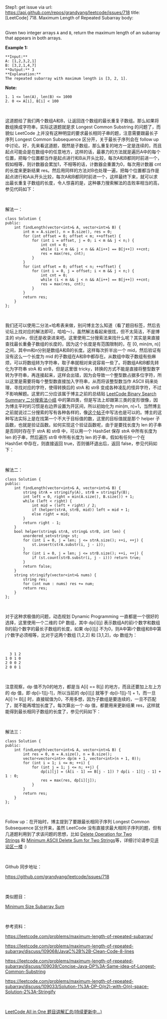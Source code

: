 Step1: get issue via url: https://api.github.com/repos/grandyang/leetcode/issues/718 
 title:[LeetCode] 718. Maximum Length of Repeated Subarray 
 body:  
  

Given two integer arrays `A` and `B`, return the maximum length of an subarray that appears in both arrays.

**Example 1:**  

    
    
    **Input:**
    A: [1,2,3,2,1]
    B: [3,2,1,4,7]
    **Output:** 3
    **Explanation:** 
    The repeated subarray with maximum length is [3, 2, 1].
    

**Note:**  


    1. 1 <= len(A), len(B) <= 1000
    2. 0 <= A[i], B[i] < 100



 

这道题给了我们两个数组A和B，让返回连个数组的最长重复子数组。那么如果将数组换成字符串，实际这道题就是求 Longest Common Substring 的问题了，而貌似 LeetCode 上并没有这种明显的要求最长相同子串的题，注意需要跟最长子序列 Longest Common Subsequence 区分开，关于最长子序列会在 follow up 中讨论。好，先来看这道题，既然是子数组，那么重复的地方一定是连续的，而且起点可能会是在数组中的任意地方，这样的话，最暴力的方法就是遍历A中的每个位置，把每个位置都当作是起点进行和B从开头比较，每次A和B都同时前进一个，假如相等，则计数器会累加1，不相等的话，计数器会重置为0，每次用计数器 cnt 的长度来更新结果 res。然后用同样的方法对B也处理一遍，把每个位置都当作是起点进行和A从开头比较，每次A和B都同时前进一个，这样最终下来，就可以求出最长重复子数组的长度，令人惊喜的是，这种暴力搜索解法的击败率相当的高，参见代码如下：

 

解法一：
    
    
    class Solution {
    public:
        int findLength(vector<int>& A, vector<int>& B) {
            int m = A.size(), n = B.size(), res = 0;
            for (int offset = 0; offset < m; ++offset) {
                for (int i = offset, j = 0; i < m && j < n;) {
                    int cnt = 0;
                    while (i < m && j < n && A[i++] == B[j++]) ++cnt;
                    res = max(res, cnt);
                }
            }
            for (int offset = 0; offset < n; ++offset) {
                for (int i = 0, j = offset; i < m && j < n;) {
                    int cnt = 0;
                    while (i < m && j < n && A[i++] == B[j++]) ++cnt;
                    res = max(res, cnt);
                }
            }
            return res;
        }
    };

 

我们还可以使用二分法+哈希表来做，别问博主怎么知道（看了题目标签，然后去论坛上找对应的解法即可，哈哈～）。虽然解法看起来很炫，但不太简洁，不是博主的 style，但还是收录进来吧。这里使用二分搜索法来找什么呢？其实是来直接查找最长重叠子数组的长度的，因为这个长度是有范围限制的，在 [0, min(m, n)] 之间，其中m和n分别是数组A和B的长度。这样每次折半出一个 mid，然后验证有没有这么一个长度为 mid 的子数组在A和B中都存在。从数组中取子数组有些麻烦，可以将数组转为字符串，取子串就相对来说容易一些了。将数组A和B都先转化为字符串 strA 和 strB，但是这里很 tricky，转换的方式不能是直接将整型数字转为字符串，再连接起来，这样会出错，因为会导致一个整型数占据多位字符，所以这里是需要将每个整型数直接加入字符串，从而将该整型数当作 ASCII 码来处理，寻找对应的字符，使得转换后的 strA 和 strB 变成各种凌乱的怪异字符，不过不影响解题。这里的二分应该属于博主之前的总结贴 [LeetCode Binary Search Summary 二分搜索法小结](http://www.cnblogs.com/grandyang/p/6854825.html) 中的第四类，但是写法上却跟第三类的变形很像，因为博主平时的习惯是右边界设置为开区间，所以初始化为 min(m, n)+1，当然博主之前就说过二分搜索的写有各种各样的，像[这个帖子](https://leetcode.com/problems/maximum-length-of-repeated-subarray/discuss/109033/Solution-1%3A-DP-O\(n2\)-with-O\(n\)-space-Solution-2%3A-Stringify)中写法也是可以的。博主的这种写法实际上是在找第一个不大于目标值的数，这里的目标值就是那个 helper 子函数，也就是验证函数。如何实现这个验证函数呢，由于是要找长度为 len 的子串是否同时存在于 strA 和 strB 中，可以用一个 HashSet 保存 strA 中所有长度为 len 的子串，然后遍历 strB 中所有长度为 len 的子串，假如有任何一个在 HashSet 中存在，则直接返回 true，否则循环退出后，返回 false，参见代码如下：

 

解法二：
    
    
    class Solution {
    public:
        int findLength(vector<int>& A, vector<int>& B) {
            string strA = stringify(A), strB = stringify(B);
            int left = 0, right = min(A.size(), B.size()) + 1;
            while (left < right) {
                int mid = (left + right) / 2;
                if (helper(strA, strB, mid)) left = mid + 1;
                else right = mid;
            }
            return right - 1;
        }
        bool helper(string& strA, string& strB, int len) {
            unordered_set<string> st;
            for (int i = 0, j = len; j <= strA.size(); ++i, ++j) {
                st.insert(strA.substr(i, j - i));
            }
            for (int i = 0, j = len; j <= strB.size(); ++i, ++j) {
                if (st.count(strB.substr(i, j - i))) return true;  
            } 
            return false;
        }
        string stringify(vector<int>& nums) {
            string res;
            for (int num : nums) res += num;
            return res;
        }
    };

 

对于这种求极值的问题，动态规划 Dynamic Programming 一直都是一个很好的选择，这里使用一个二维的 DP 数组，其中 dp[i][j] 表示数组A的前i个数字和数组B的前j个数字的最长子数组的长度，如果 dp[i][j] 不为0，则A中第i个数组和B中第j个数字必须相等，比对于这两个数组 [1,2,2] 和 [3,1,2]，dp 数组为：

 
    
    
      3 1 2
    1 0 1 0
    2 0 0 2
    2 0 0 1

 

注意观察，dp 值不为0的地方，都是当 A[i] == B[j] 的地方，而且还要加上左上方的 dp 值，即 dp[i-1][j-1]，所以当前的 dp[i][j] 就等于 dp[i-1][j-1] + 1，而一旦 A[i] != B[j] 时，直接赋值为0，不用多想，因为子数组是要连续的，一旦不匹配了，就不能再增加长度了。每次算出一个 dp 值，都要用来更新结果 res，这样就能得到最长相同子数组的长度了，参见代码如下：

 

解法三：
    
    
    class Solution {
    public:
        int findLength(vector<int>& A, vector<int>& B) {
            int res = 0, m = A.size(), n = B.size();
            vector<vector<int>> dp(m + 1, vector<int>(n + 1, 0));
            for (int i = 1; i <= m; ++i) {
                for (int j = 1; j <= n; ++j) {
                    dp[i][j] = (A[i - 1] == B[j - 1]) ? dp[i - 1][j - 1] + 1 : 0;
                    res = max(res, dp[i][j]);
                }
            }
            return res;
        }
    };

 

Follow up：在开始时，博主提到了要跟最长相同子序列 Longest Common Subsequence 区分开来，虽然 LeetCode 没有直接求最大相同子序列的题，但有几道题利用到了求该问题的思想，比如 [Delete Operation for Two Strings](http://www.cnblogs.com/grandyang/p/7144045.html) 和 [Minimum ASCII Delete Sum for Two Strings](http://www.cnblogs.com/grandyang/p/7752002.html)等，详细讨论请参见[评论区一楼](https://www.cnblogs.com/grandyang/p/7801533.html#3837972) :)

 

Github 同步地址：

<https://github.com/grandyang/leetcode/issues/718>

 

类似题目：

[Minimum Size Subarray Sum](http://www.cnblogs.com/grandyang/p/4501934.html)

 

参考资料：

<https://leetcode.com/problems/maximum-length-of-repeated-subarray/>

<https://leetcode.com/problems/maximum-length-of-repeated-subarray/discuss/109068/JavaC%2B%2B-Clean-Code-8-lines>

<https://leetcode.com/problems/maximum-length-of-repeated-subarray/discuss/109039/Concise-Java-DP%3A-Same-idea-of-Longest-Common-Substring>

<https://leetcode.com/problems/maximum-length-of-repeated-subarray/discuss/109033/Solution-1%3A-DP-O(n2)-with-O(n)-space-Solution-2%3A-Stringify>

 

[LeetCode All in One 题目讲解汇总(持续更新中...)](http://www.cnblogs.com/grandyang/p/4606334.html)
